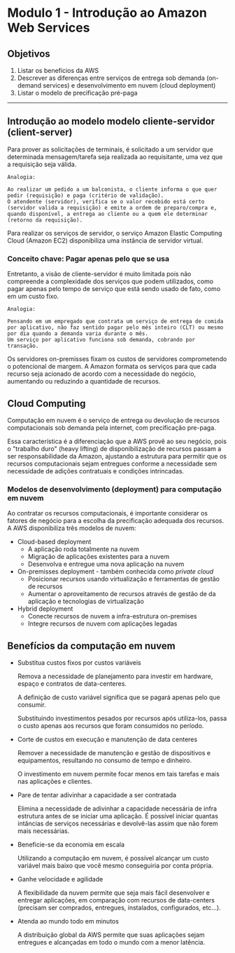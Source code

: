 # Modulo 1 - Introdução ao Amazon Web Services
## Objetivos
1. Listar os benefícios da AWS
2. Descrever as diferenças entre serviços de entrega sob demanda (on-demand services) e desenvolvimento em nuvem (cloud deployment)
3. Listar o modelo de precificação pré-paga

___

## Introdução ao modelo modelo cliente-servidor (client-server)
Para prover as solicitações de terminais, é solicitado a um servidor que determinada mensagem/tarefa seja realizada ao requisitante, uma vez que a requisição seja válida.

```text
Analogia: 

Ao realizar um pedido a um balconista, o cliente informa o que quer pedir (requisição) e paga (critério de validação).
O atendente (servidor), verifica se o valor recebido está certo (servidor valida a requisição) e emite a ordem de preparo/compra e, quando disponível, a entrega ao cliente ou a quem ele determinar (retorno da requisição).
```

Para realizar os serviços de servidor, o serviço Amazon Elastic Computing Cloud (Amazon EC2) disponibiliza uma instância de servidor virtual.

### Conceito chave: Pagar apenas pelo que se usa
Entretanto, a visão de cliente-servidor é muito limitada pois não compreende a complexidade dos serviços que podem utilizados, como pagar apenas pelo tempo de serviço que está sendo usado de fato, como em um custo fixo.
```text
Analogia:

Pensando em um empregado que contrata um serviço de entrega de comida por aplicativo, não faz sentido pagar pelo mês inteiro (CLT) ou mesmo por dia quando a demanda varia durante o mês.
Um serviço por aplicativo funciona sob demanda, cobrando por transação.
```
Os servidores on-premisses fixam os custos de servidores comprometendo o potencional de margem. A Amazon formata os serviços para que cada recurso seja acionado de acordo com a necessidade do negócio, aumentando ou reduzindo a quantidade de recursos.

## Cloud Computing
Computação em nuvem é o serviço de entrega ou devolução de recursos computacionais sob demanda pela internet, com precificação pre-paga.

Essa característica é a diferenciação que a AWS provê ao seu negócio, pois o "trabalho duro" (heavy lifting) de disponibilização de recursos passam a ser responsabilidade da Amazon, ajustando a estrutura para permitir que os recursos computacionais sejam entregues conforme a necessidade sem necessidade de adições contratuais e condições intrincadas.

### Modelos de desenvolvimento (deployment) para computação em nuvem
Ao contratar os recursos computacionais, é importante considerar os fatores de negócio para a escolha da precificação adequada dos recursos.
A AWS disponibiliza três modelos de nuvem:
- Cloud-based deployment
  - A aplicação roda totalmente na nuvem
  - Migração de aplicações existentes para a nuvem
  - Desenvolva e entregue uma nova aplicação na nuvem
- On-premisses deployment - também conhecida como *private cloud* 
  - Posicionar recursos usando virtualização e ferramentas de gestão de recursos
  - Aumentar o aproveitamento de recursos através de gestão de da aplicação e tecnologias de virtualização
- Hybrid deployment
  - Conecte recursos de nuvem a infra-estrutura on-premises
  - Integre recursos de nuvem com aplicações legadas

## Benefícios da computação em nuvem
- Substitua custos fixos por custos variáveis

    Remova a necessidade de planejamento para investir em hardware, espaço e contratos de data-centeres.

    A definição de custo variável significa que se pagará apenas pelo que consumir.

    Substituindo investimentos pesados por recursos após utiliza-los, passa o custo apenas aos recursos que foram consumidos no período.
- Corte de custos em execução e manutenção de data centeres

    Remover a necessidade de manutenção e gestão de dispositivos e equipamentos, resultando no consumo de tempo e dinheiro.

    O investimento em nuvem permite focar menos em tais tarefas e mais nas aplicações e clientes.
- Pare de tentar adivinhar a capacidade a ser contratada
    
    Elimina a necessidade de adivinhar a capacidade necessária de infra estrutura antes de se iniciar uma aplicação. É possível iniciar quantas intâncias de serviços necessárias e devolvê-las assim que não forem mais necessárias.

- Beneficie-se da economia em escala

    Utilizando a computação em nuvem, é possível alcançar um custo variável mais baixo que você mesmo conseguiria por conta própria.
- Ganhe velocidade e agilidade

    A flexibilidade da nuvem permite que seja mais fácil desenvolver e entregar aplicações, em comparação com recursos de data-centers (precisam ser comprados, entregues, instalados, configurados, etc...).
- Atenda ao mundo todo em minutos

    A distribuição global da AWS permite que suas aplicações sejam entregues e alcançadas em todo o mundo com a menor latência.